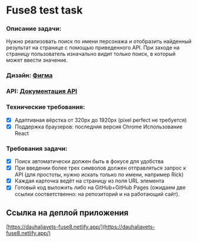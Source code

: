 # Fuse8 test task

### Описание задачи:

Нужно реализовать поиск по имени персонажа и отобразить найденный результат на странице с помощью приведенного API. При заходе на страницу пользователь изначально видит только поиск, в который может ввести значение.

### Дизайн: [Фигма](https://www.figma.com/design/OqXrvb70uW6plWJYGW4cvI/Rick-nad-Morti-test?node-id=101-2&p=f&t=zrmVhbhxKpJKZ5IE-0)

### API: [Документация API](https://rickandmortyapi.com/documentation/#rest)

### Технические требования:

- [x] Адаптивная вёрстка от 320px до 1920px (pixel perfect не требуется)
- [x] Поддержка браузеров: последняя версия Chrome
      Использование React

### Требования задачи:

- [x] Поиск автоматически должен быть в фокусе для удобства
- [x] При введении более трех символов должен отправляться запрос к API (для простоты, нужно искать только по имени, например Rick)
- [x] Каждая карточка ведёт на страницу из поля URL элемента
- [x] Готовый код выложить либо на GitHub+GitHub Pages (ожидаем две ссылки соответственно: на репозиторий и на работающий сайт).

## Ссылка на деплой приложения

[https://dauhaliavets-fuse8.netlify.app/](https://dauhaliavets-fuse8.netlify.app/)
